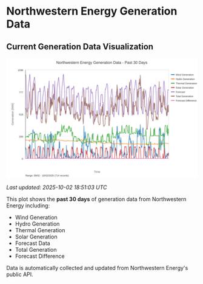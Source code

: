# Northwestern Energy Generation Data

## Current Generation Data Visualization

![Northwestern Energy Generation Data](images/nwe_generation_plot.svg)

*Last updated: 2025-10-02 18:51:03 UTC*

This plot shows the **past 30 days** of generation data from Northwestern Energy including:
- Wind Generation
- Hydro Generation  
- Thermal Generation
- Solar Generation
- Forecast Data
- Total Generation
- Forecast Difference

Data is automatically collected and updated from Northwestern Energy's public API.

